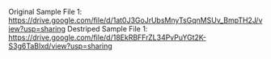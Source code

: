 Original Sample File 1: https://drive.google.com/file/d/1at0J3GoJrUbsMnyTsGqnMSUv_BmpTH2J/view?usp=sharing
Destriped Sample File 1: https://drive.google.com/file/d/18EkRBFFrZL34PvPuYGt2K-S3g6TaBIxd/view?usp=sharing
